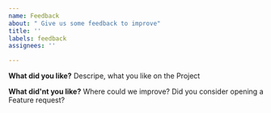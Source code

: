 ```yaml
---
name: Feedback
about: " Give us some feedback to improve"
title: ''
labels: feedback
assignees: ''

---
```


**What did you like?**
Descripe, what you like on the Project

**What did'nt you like?**
Where could we improve? Did you consider opening a Feature request?
